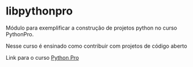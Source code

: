 # libpythonpro
Módulo para exemplificar a construção de projetos python no curso PythonPro.

Nesse curso é ensinado como contribuir com projetos de código aberto

Link para o curso [Python Pro](https://www.dev.pro.br/)